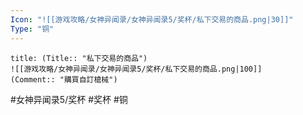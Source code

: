 ```yaml
---
Icon: "![[游戏攻略/女神异闻录/女神异闻录5/奖杯/私下交易的商品.png|30]]"
Type: "铜"
---
```

```ad-common-bronze-trophy
title: (Title:: "私下交易的商品")
![[游戏攻略/女神异闻录/女神异闻录5/奖杯/私下交易的商品.png|100]]
(Comment:: "購買自訂槍械")
```

#女神异闻录5/奖杯 #奖杯 #铜
